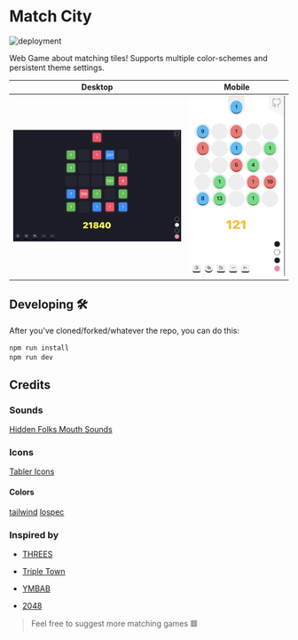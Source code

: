 # Match City

![deployment](https://github.com/DennisSmuda/match-city/actions/workflows/gh-pages.yml/badge.svg)

Web Game about matching tiles! Supports multiple color-schemes and persistent theme settings.

<!-- ![screenshot](./public/screenshot.png)
![screenshot](./public/screenshot-mobile.png) -->

| Desktop                                     | Mobile                                        |
| ------------------------------------------- | --------------------------------------------- |
| ![screenshot dark](./public/screenshot.png) | ![screenshot](./public/screenshot-mobile.png) |

## Developing 🛠

After you've cloned/forked/whatever the repo, you can do this:

```bash
npm run install
npm run dev
```

## Credits

### Sounds

[Hidden Folks Mouth Sounds](https://adriaan.itch.io/hidden-folks-mouth-sounds)

### Icons

[Tabler Icons](https://tablericons.com/)

#### Colors

[tailwind](https://tailwindcss.com/)
[lospec](https://lospec.com/palette-list)

### Inspired by

- [THREES](https://dennissmuda.github.io/match-city/)

- [Triple Town](https://spryfox.com/our-games/tripletown/)

- [YMBAB](https://store.steampowered.com/app/290890/You_Must_Build_A_Boat/)

- [2048](https://play2048.co/)

> Feel free to suggest more matching games 🟥

